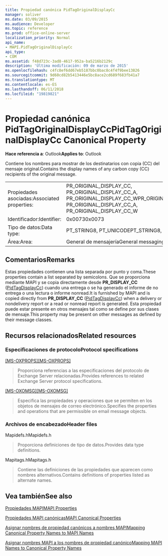 ```yaml
---
title: Propiedad canónica PidTagOriginalDisplayCc
manager: soliver
ms.date: 03/09/2015
ms.audience: Developer
ms.topic: reference
ms.prod: office-online-server
localization_priority: Normal
api_name:
- MAPI.PidTagOriginalDisplayCc
api_type:
- COM
ms.assetid: f48d723c-3ad8-4617-952a-ba5216b2129c
description: 'Última modificación: 09 de marzo de 2015'
ms.openlocfilehash: c4fc8ef6dd67eb5187bbc0bac8c4f4f9bee13826
ms.sourcegitcommit: 9d60cd82b5413446e5bc8ace2cd689f683fb41a7
ms.translationtype: MT
ms.contentlocale: es-ES
ms.lasthandoff: 06/11/2018
ms.locfileid: "19819821"
---
```

# <a name="pidtagoriginaldisplaycc-canonical-property"></a><span data-ttu-id="fe894-103">Propiedad canónica PidTagOriginalDisplayCc</span><span class="sxs-lookup"><span data-stu-id="fe894-103">PidTagOriginalDisplayCc Canonical Property</span></span>

  
  
<span data-ttu-id="fe894-104">**Hace referencia a**: Outlook</span><span class="sxs-lookup"><span data-stu-id="fe894-104">**Applies to**: Outlook</span></span> 
  
<span data-ttu-id="fe894-105">Contiene los nombres para mostrar de los destinatarios con copia (CC) del mensaje original.</span><span class="sxs-lookup"><span data-stu-id="fe894-105">Contains the display names of any carbon copy (CC) recipients of the original message.</span></span>
  
|||
|:-----|:-----|
|<span data-ttu-id="fe894-106">Propiedades asociadas:</span><span class="sxs-lookup"><span data-stu-id="fe894-106">Associated properties:</span></span>  <br/> |<span data-ttu-id="fe894-107">PR_ORIGINAL_DISPLAY_CC, PR_ORIGINAL_DISPLAY_CC_A, PR_ORIGINAL_DISPLAY_CC_W</span><span class="sxs-lookup"><span data-stu-id="fe894-107">PR_ORIGINAL_DISPLAY_CC, PR_ORIGINAL_DISPLAY_CC_A, PR_ORIGINAL_DISPLAY_CC_W</span></span>  <br/> |
|<span data-ttu-id="fe894-108">Identificador:</span><span class="sxs-lookup"><span data-stu-id="fe894-108">Identifier:</span></span>  <br/> |<span data-ttu-id="fe894-109">0x0073</span><span class="sxs-lookup"><span data-stu-id="fe894-109">0x0073</span></span>  <br/> |
|<span data-ttu-id="fe894-110">Tipo de datos:</span><span class="sxs-lookup"><span data-stu-id="fe894-110">Data type:</span></span>  <br/> |<span data-ttu-id="fe894-111">PT_STRING8, PT_UNICODE</span><span class="sxs-lookup"><span data-stu-id="fe894-111">PT_STRING8, PT_UNICODE</span></span>  <br/> |
|<span data-ttu-id="fe894-112">Área:</span><span class="sxs-lookup"><span data-stu-id="fe894-112">Area:</span></span>  <br/> |<span data-ttu-id="fe894-113">General de mensajería</span><span class="sxs-lookup"><span data-stu-id="fe894-113">General messaging</span></span>  <br/> |
   
## <a name="remarks"></a><span data-ttu-id="fe894-114">Comentarios</span><span class="sxs-lookup"><span data-stu-id="fe894-114">Remarks</span></span>

<span data-ttu-id="fe894-115">Estas propiedades contienen una lista separada por punto y coma.</span><span class="sxs-lookup"><span data-stu-id="fe894-115">These properties contain a list separated by semicolons.</span></span> <span data-ttu-id="fe894-116">Que se proporciona mediante MAPI y se copia directamente desde **PR_DISPLAY_CC** ([PidTagDisplayCc](pidtagdisplaycc-canonical-property.md)) cuando una entrega o se ha generado el informe de no entrega o una lectura o informe nonread.</span><span class="sxs-lookup"><span data-stu-id="fe894-116">It is furnished by MAPI and is copied directly from **PR_DISPLAY_CC** ([PidTagDisplayCc](pidtagdisplaycc-canonical-property.md)) when a delivery or nondelivery report or a read or nonread report is generated.</span></span> <span data-ttu-id="fe894-117">Esta propiedad puede estar presente en otros mensajes tal como se define por sus clases de mensaje.</span><span class="sxs-lookup"><span data-stu-id="fe894-117">This property may be present on other messages as defined by their message classes.</span></span>
  
## <a name="related-resources"></a><span data-ttu-id="fe894-118">Recursos relacionados</span><span class="sxs-lookup"><span data-stu-id="fe894-118">Related resources</span></span>

### <a name="protocol-specifications"></a><span data-ttu-id="fe894-119">Especificaciones de protocolo</span><span class="sxs-lookup"><span data-stu-id="fe894-119">Protocol specifications</span></span>

<span data-ttu-id="fe894-120">[[MS-OXPROPS]](http://msdn.microsoft.com/library/f6ab1613-aefe-447d-a49c-18217230b148%28Office.15%29.aspx)</span><span class="sxs-lookup"><span data-stu-id="fe894-120">[[MS-OXPROPS]](http://msdn.microsoft.com/library/f6ab1613-aefe-447d-a49c-18217230b148%28Office.15%29.aspx)</span></span>
  
> <span data-ttu-id="fe894-121">Proporciona referencias a las especificaciones del protocolo de Exchange Server relacionadas.</span><span class="sxs-lookup"><span data-stu-id="fe894-121">Provides references to related Exchange Server protocol specifications.</span></span>
    
<span data-ttu-id="fe894-122">[[MS-OXOMSG]](http://msdn.microsoft.com/library/daa9120f-f325-4afb-a738-28f91049ab3c%28Office.15%29.aspx)</span><span class="sxs-lookup"><span data-stu-id="fe894-122">[[MS-OXOMSG]](http://msdn.microsoft.com/library/daa9120f-f325-4afb-a738-28f91049ab3c%28Office.15%29.aspx)</span></span>
  
> <span data-ttu-id="fe894-123">Especifica las propiedades y operaciones que se permiten en los objetos de mensajes de correo electrónico.</span><span class="sxs-lookup"><span data-stu-id="fe894-123">Specifies the properties and operations that are permissible on email message objects.</span></span>
    
### <a name="header-files"></a><span data-ttu-id="fe894-124">Archivos de encabezado</span><span class="sxs-lookup"><span data-stu-id="fe894-124">Header files</span></span>

<span data-ttu-id="fe894-125">Mapidefs.h</span><span class="sxs-lookup"><span data-stu-id="fe894-125">Mapidefs.h</span></span>
  
> <span data-ttu-id="fe894-126">Proporciona definiciones de tipo de datos.</span><span class="sxs-lookup"><span data-stu-id="fe894-126">Provides data type definitions.</span></span>
    
<span data-ttu-id="fe894-127">Mapitags.h</span><span class="sxs-lookup"><span data-stu-id="fe894-127">Mapitags.h</span></span>
  
> <span data-ttu-id="fe894-128">Contiene las definiciones de las propiedades que aparecen como nombres alternativos.</span><span class="sxs-lookup"><span data-stu-id="fe894-128">Contains definitions of properties listed as alternate names.</span></span>
    
## <a name="see-also"></a><span data-ttu-id="fe894-129">Vea también</span><span class="sxs-lookup"><span data-stu-id="fe894-129">See also</span></span>



[<span data-ttu-id="fe894-130">Propiedades MAPI</span><span class="sxs-lookup"><span data-stu-id="fe894-130">MAPI Properties</span></span>](mapi-properties.md)
  
[<span data-ttu-id="fe894-131">Propiedades MAPI canónicas</span><span class="sxs-lookup"><span data-stu-id="fe894-131">MAPI Canonical Properties</span></span>](mapi-canonical-properties.md)
  
[<span data-ttu-id="fe894-132">Asignar nombres de propiedad canónicos a nombres MAPI</span><span class="sxs-lookup"><span data-stu-id="fe894-132">Mapping Canonical Property Names to MAPI Names</span></span>](mapping-canonical-property-names-to-mapi-names.md)
  
[<span data-ttu-id="fe894-133">Asignar nombres MAPI a los nombres de propiedad canónico</span><span class="sxs-lookup"><span data-stu-id="fe894-133">Mapping MAPI Names to Canonical Property Names</span></span>](mapping-mapi-names-to-canonical-property-names.md)

